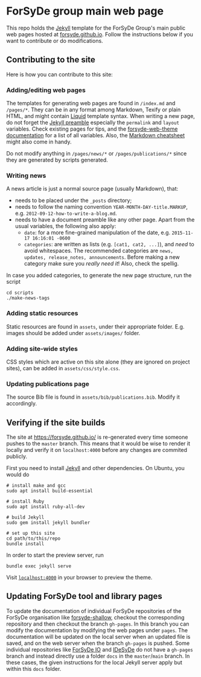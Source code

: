 # ForSyDe group main web page

This repo holds the [Jekyll](https://jekyllrb.com/) template for the ForSyDe Group's main public web pages hosted at [forsyde.github.io](forsyde.github.io). Follow the instructions below if you want to contribute or do modifications.

## Contributing to the site

Here is how you can contribute to this site:

### Adding/editing web pages

The templates for generating web pages are found in `/index.md` and `/pages/*`. They can be in any format among Markdown, Texify or plain HTML, and might contain [Liquid](https://github.com/Shopify/liquid/wiki) template syntax. When writing a new page, do not forget the [Jekyll preamble](https://jekyllrb.com/docs/pages/) especially the `permalink` and `layout` variables. Check existing pages for tips, and the [forsyde-web-theme documentation](https://github.com/forsyde/forsyde-web-theme/blob/master/docs/README.md) for a list of all variables. Also, the [Markdown cheatsheet](https://github.com/forsyde/forsyde-web-theme/blob/master/index.md) might also come in handy.

Do not modify anything in `/pages/news/*` or `/pages/publications/*` since they are generated by scripts generated. 

### Writing news

A news article is just a normal source page (usually Markdown), that:

 * needs to be placed under the `_posts` directory;
 * needs to follow the naming convention `YEAR-MONTH-DAY-title.MARKUP`, e.g. `2012-09-12-how-to-write-a-blog.md`. 
 * needs to have a document preamble like any other page. Apart from the usual variables, the following also apply:
   - `date`: for a more fine-grained manipulation of the date, e.g. `2015-11-17 16:16:01 -0600`
   - `categories`: are written as lists (e.g. `[cat1, cat2, ...]`), and *need* to avoid whitespaces. The recommended categories are `news, updates, release_notes, announcements`. Before making a new category make sure you *really need it*! Also, check the spellig.
   
In case you added categories, to generate the new page structure, run the script
   
    cd scripts
	./make-news-tags

### Adding static resources

Static resources are found in `assets`, under their appropriate folder. E.g. images should be added under `assets/images/` folder. 

### Adding site-wide styles

CSS styles which are active on this site alone (they are ignored on project sites), can be added in `assets/css/style.css`. 

### Updating publications page

The source Bib file is found in `assets/bib/publications.bib`. Modify it accordingly.
	
## Verifying if the site builds

The site at https://forsyde.github.io/ is re-generated every time someone pushes to the `master` branch. This means that it would be wise to render it locally and verify it on `localhost:4000` before any changes are commited publicly.

First you need to install [Jekyll](https://jekyllrb.com/docs/installation/) and other dependencies. On Ubuntu, you would do

    # install make and gcc
    sudo apt install build-essential
	
	# install Ruby
	sudo apt install ruby-all-dev
	
	# build Jekyll
	sudo gem install jekyll bundler
	
	# set up this site
	cd path/to/this/repo
    bundle install

In order to start the preview server, run

    bundle exec jekyll serve
	
Visit [`localhost:4000`](http://localhost:4000) in your browser to preview the theme.

## Updating ForSyDe tool and library pages

To update the documentation of individual ForSyDe repositories of the ForSyDe organisation like [forsyde-shallow](https://github.com/forsyde/forsyde-shallow), checkout the corresponding repository and then checkout the branch `gh-pages`. In this branch you can modify the documentation by modifying the web pages under `pages`. The documentation will be updated on the local server when an updated file is saved, and on the web server when the branch `gh-pages` is pushed. 
Some individual repositories like [ForSyDe IO](https://github.com/forsyde/forsyde-io) and [IDeSyDe](https://github.com/forsyde/IDeSyDe) do not have a `gh-pages` branch and instead directly use a folder `docs` in the `master`/`main` branch. In these cases, the given instructions for the local Jekyll server apply but within this `docs` folder.

